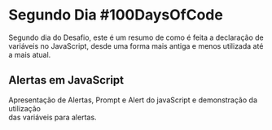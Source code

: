 <h1>Segundo Dia #100DaysOfCode</h1>

<p>Segundo dia do Desafio, este é um resumo de como é feita a declaração de <br>
variáveis no JavaScript, desde uma forma mais antiga e menos utilizada até a mais atual. </p>

<h2>Alertas em JavaScript</h2>

<p>Apresentação de Alertas, Prompt e Alert do javaScript e demonstração da utilização <br>
das variáveis para alertas. </p>
